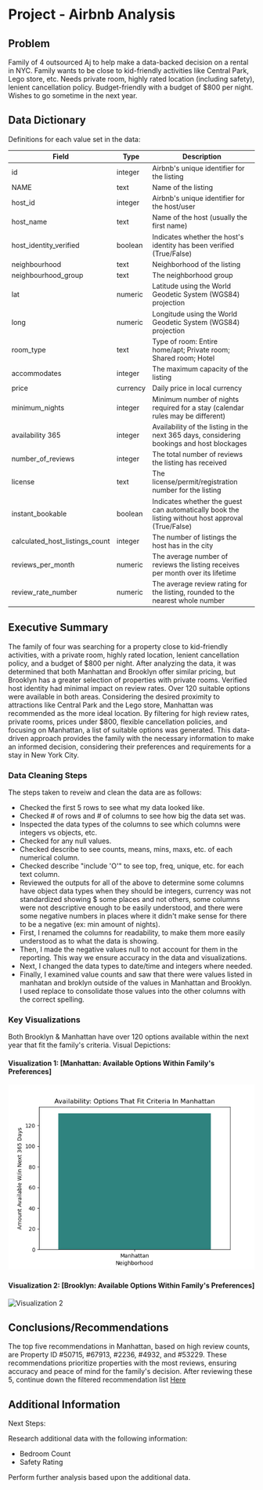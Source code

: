 # Project - Airbnb Analysis

## Problem

Family of 4 outsourced Aj to help make a data-backed decision on a rental in NYC. Family wants to be close to kid-friendly activities like Central Park, Lego store, etc. Needs private room, highly rated location (including safety), lenient cancellation policy. Budget-friendly with a budget of $800 per night. Wishes to go sometime in the next year.

## Data Dictionary

Definitions for each value set in the data:

| **Field**                       | **Type** | **Description**                                                                                                                    |
|---------------------------------|----------|------------------------------------------------------------------------------------------------------------------------------------|
| id                              | integer  | Airbnb's unique identifier for the listing                                                                                         |
| NAME                            | text     | Name of the listing                                                                                                                |
| host_id                         | integer  | Airbnb's unique identifier for the host/user                                                                                       |
| host_name                       | text     | Name of the host (usually the first name)                                                                                          |
| host_identity_verified          | boolean  | Indicates whether the host's identity has been verified (True/False)                                                               |
| neighbourhood                   | text     | Neighborhood of the listing                                                                                                        |
| neighbourhood_group             | text     | The neighborhood group                                                                                                             |
| lat                             | numeric  | Latitude using the World Geodetic System (WGS84) projection                                                                        |
| long                            | numeric  | Longitude using the World Geodetic System (WGS84) projection                                                                       |
| room_type                       | text     | Type of room: Entire home/apt; Private room; Shared room; Hotel                                                                    |
| accommodates                    | integer  | The maximum capacity of the listing                                                                                                |
| price                           | currency | Daily price in local currency                                                                                                      |
| minimum_nights                  | integer  | Minimum number of nights required for a stay (calendar rules may be different)                                                     |
| availability 365                | integer  | Availability of the listing in the next 365 days, considering bookings and host blockages                                          |
| number_of_reviews               | integer  | The total number of reviews the listing has received                                                                               |
| license                         | text     | The license/permit/registration number for the listing                                                                             |
| instant_bookable                | boolean  | Indicates whether the guest can automatically book the listing without host approval (True/False)                                  |
| calculated_host_listings_count  | integer  | The number of listings the host has in the city                                                                                    |
| reviews_per_month               | numeric  | The average number of reviews the listing receives per month over its lifetime                                                     |
| review_rate_number              | numeric  | The average review rating for the listing, rounded to the nearest whole number                                          

## Executive Summary

The family of four was searching for a property close to kid-friendly activities, with a private room, highly rated location, lenient cancellation policy, and a budget of $800 per night. 
After analyzing the data, it was determined that both Manhattan and Brooklyn offer similar pricing, but Brooklyn has a greater selection of properties with private rooms. 
Verified host identity had minimal impact on review rates. 
Over 120 suitable options were available in both areas. 
Considering the desired proximity to attractions like Central Park and the Lego store, Manhattan was recommended as the more ideal location. 
By filtering for high review rates, private rooms, prices under $800, flexible cancellation policies, and focusing on Manhattan, a list of suitable options was generated. 
This data-driven approach provides the family with the necessary information to make an informed decision, considering their preferences and requirements for a stay in New York City.

### Data Cleaning Steps

The steps taken to reveiw and clean the data are as follows:
- Checked the first 5 rows to see what my data looked like.
- Checked # of rows and # of columns to see how big the data set was.
- Inspected the data types of the columns to see which columns were integers vs objects, etc.
- Checked for any null values.
- Checked describe to see counts, means, mins, maxs, etc. of each numerical column.
- Checked describe "include 'O'" to see top, freq, unique, etc. for each text column.
- Reviewed the outputs for all of the above to determine some columns have object data types when they should be integers, currency was not standardized showing $ some places and not others, some columns were not descriptive enough to be easily understood, and there were some negative numbers in places where it didn't make sense for there to be a negative (ex: min amount of nights).
- First, I renamed the columns for readability, to make them more easily understood as to what the data is showing.
- Then, I made the negative values null to not account for them in the reporting. This way we ensure accuracy in the data and visualizations.
- Next, I changed the data types to date/time and integers where needed.
- Finally, I examined value counts and saw that there were values listed in manhatan and broklyn outside of the values in Manhattan and Brooklyn. I used replace to consolidate those values into the other columns with the correct spelling.

### Key Visualizations

Both Brooklyn & Manhattan have over 120 options available within the next year that fit the family's criteria.
Visual Depictions:

#### Visualization 1: [Manhattan: Available Options Within Family's Preferences]

![Visualization 1](images/availabilitymanhattan.png)

#### Visualization 2: [Brooklyn: Available Options Within Family's Preferences]

![Visualization 2](images/availabilitybrooklyn.png.png)

## Conclusions/Recommendations

The top five recommendations in Manhattan, based on high review counts, are Property ID #50715, #67913, #2236, #4932, and #53229. 
These recommendations prioritize properties with the most reviews, ensuring accuracy and peace of mind for the family's decision.
After reviewing these 5, continue down the filtered recommendation list [Here](data/cleaned_data.csv)

## Additional Information

Next Steps: 

Research additional data with the following information:
- Bedroom Count
- Safety Rating

Perform further analysis based upon the additional data.